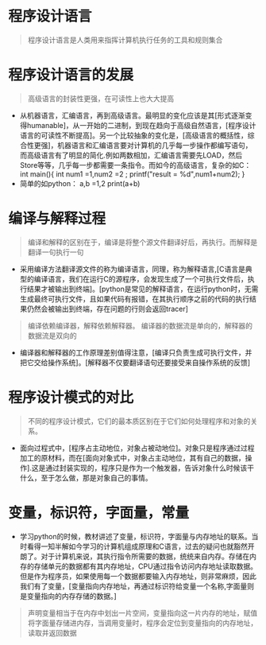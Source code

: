 # 程序设计语言
> 程序设计语言是人类用来指挥计算机执行任务的工具和规则集合
# 程序设计语言的发展
> 高级语言的封装性更强，在可读性上也大大提高
- 从机器语言，汇编语言，再到高级语言。最明显的变化应该是其[形式逐渐变得humanable]，从一开始的二进制，到现在趋向于高级自然语言，[程序设计语言的可读性不断提高]。另一个比较抽象的变化是，[高级语言的概括性，综合性更强]，机器语言和汇编语言要对计算机的几乎每一步操作都编写语句，而高级语言有了明显的简化.例如两数相加，汇编语言需要先LOAD，然后Store等等，几乎每一步都需要一条指令。而如今的高级语言，复杂的如C：
    int main(){
    int num1 =1,num2 =2 ;
    printf("result = %d",num1+num2);
}
- 简单的如python：
    a,b =1,2
    print(a+b)
# 编译与解释过程
> 编译和解释的区别在于，编译是将整个源文件翻译好后，再执行。而解释是翻译一句执行一句
- 采用编译方法翻译源文件的称为编译语言，同理，称为解释语言,[C语言是典型的编译语言，我们在运行C的源程序，会发现生成了一个可执行文件后，执行结果才被输出到终端]。[python是常见的解释语言，在运行python时，无需生成最终可执行文件，且如果代码有报错，在其执行顺序之前的代码的执行结果仍然会被输出到终端，存在问题的行则会返回tracer]
 > 编译依赖编译器，解释依赖解释器。
 > 编译器的数据流是单向的，解释器的数据流是双向的
- 编译器和解释器的工作原理差别值得注意，[编译只负责生成可执行文件，并把它交给操作系统]。[解释器不仅要翻译语句还要接受来自操作系统的反馈]

# 程序设计模式的对比
> 不同的程序设计模式，它们的最本质区别在于它们如何处理程序和对象的关系。
- 面向过程式中，[程序占主动地位，对象占被动地位]。对象只是程序通过过程加工的原材料，而在[面向对象式中，对象占主动地位，其有自己的数据，操作].这是通过封装实现的，程序只是作为一个触发器，告诉对象什么时候该干什么，至于怎么做，那是对象自己的事情。

# 变量，标识符，字面量，常量
- 学习python的时候，教材讲述了变量，标识符，字面量与内存地址的联系。当时看得一知半解如今学习的计算机组成原理和C语言，过去的疑问也就豁然开朗了。对于计算机来说，其执行指令所需要的数据，统统来自内存。存储在内存的存储单元的数据都有其内存地址，CPU通过指令访问内存地址读取数据。但是作为程序员，如果使用每一个数据都要输入内存地址，则非常麻烦，因此我们有了变量，[变量指向内存地址，再通过标识符给变量一个名称,字面量则是变量指向的内存存储的数据。]
> 声明变量相当于在内存中划出一片空间，变量指向这一片内存的地址，赋值将字面量存储进内存，当调用变量时，程序会定位到变量指向的内存地址，读取并返回数据